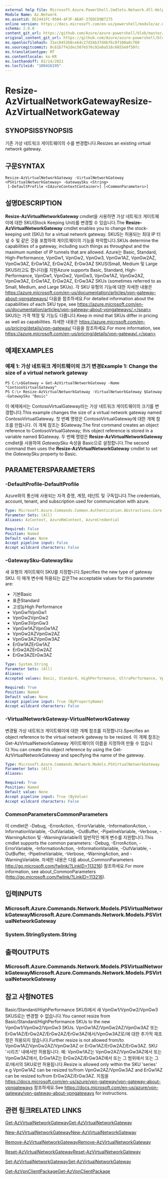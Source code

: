 ```yaml
---
external help file: Microsoft.Azure.PowerShell.Cmdlets.Network.dll-Help.xml
Module Name: Az.Network
ms.assetid: DE2441FC-9504-4F3F-AEAF-37EDCD9B7275
online version: https://docs.microsoft.com/en-us/powershell/module/az.network/resize-azvirtualnetworkgateway
schema: 2.0.0
content_git_url: https://github.com/Azure/azure-powershell/blob/master/src/Network/Network/help/Resize-AzVirtualNetworkGateway.md
original_content_git_url: https://github.com/Azure/azure-powershell/blob/master/src/Network/Network/help/Resize-AzVirtualNetworkGateway.md
ms.openlocfilehash: 31ec0453b0ce64c27d1bb37d4bf6c0f100a8c760
ms.sourcegitcommit: 0c61b7f42dec507e576c92e0a516c6655e9f50fc
ms.translationtype: MT
ms.contentlocale: ko-KR
ms.lasthandoff: 02/14/2021
ms.locfileid: "100416195"
---
```

# <span data-ttu-id="9abc3-101">Resize-AzVirtualNetworkGateway</span><span class="sxs-lookup"><span data-stu-id="9abc3-101">Resize-AzVirtualNetworkGateway</span></span>

## <span data-ttu-id="9abc3-102">SYNOPSIS</span><span class="sxs-lookup"><span data-stu-id="9abc3-102">SYNOPSIS</span></span>
<span data-ttu-id="9abc3-103">기존 가상 네트워크 게이트웨이의 수를 변경합니다.</span><span class="sxs-lookup"><span data-stu-id="9abc3-103">Resizes an existing virtual network gateway.</span></span>

## <span data-ttu-id="9abc3-104">구문</span><span class="sxs-lookup"><span data-stu-id="9abc3-104">SYNTAX</span></span>

```
Resize-AzVirtualNetworkGateway -VirtualNetworkGateway <PSVirtualNetworkGateway> -GatewaySku <String>
 [-DefaultProfile <IAzureContextContainer>] [<CommonParameters>]
```

## <span data-ttu-id="9abc3-105">설명</span><span class="sxs-lookup"><span data-stu-id="9abc3-105">DESCRIPTION</span></span>
<span data-ttu-id="9abc3-106">**Resize-AzVirtualNetworkGateway** cmdlet을 사용하면 가상 네트워크 게이트웨이에 대한 SKU(Stock Keeping Unit)를 변경할 수 있습니다.</span><span class="sxs-lookup"><span data-stu-id="9abc3-106">The **Resize-AzVirtualNetworkGateway** cmdlet enables you to change the stock-keeping unit (SKU) for a virtual network gateway.</span></span>
<span data-ttu-id="9abc3-107">SKUS는 허용되는 최대 IP 터널 수 및 같은 것을 포함하여 게이트웨이의 기능을 파악합니다.</span><span class="sxs-lookup"><span data-stu-id="9abc3-107">SKUs determine the capabilities of a gateway, including such things as throughput and the maximum number of IP tunnels that are allowed.</span></span>
<span data-ttu-id="9abc3-108">Azure는 Basic, Standard, High-Performance, VpnGw1, VpnGw2, VpnGw3, VpnGw1AZ, VpnGw2AZ, VpnGw3AZ, ErGw1AZ, ErGw2AZ, ErGw3AZ SKUS(Small, Medium 및 Large SKUS라고도 합니다)를 지원</span><span class="sxs-lookup"><span data-stu-id="9abc3-108">Azure supports Basic, Standard, High-Performance, VpnGw1, VpnGw2, VpnGw3, VpnGw1AZ, VpnGw2AZ, VpnGw3AZ, ErGw1AZ, ErGw2AZ, ErGw3AZ SKUs (sometimes referred to as Small, Medium, and Large SKUs).</span></span>
<span data-ttu-id="9abc3-109">각 SKU 유형의 기능에 대한 자세한 내용은 https://azure.microsoft.com/en-us/documentation/articles/vpn-gateway-about-vpngateways/ 다음을 참조하세요.</span><span class="sxs-lookup"><span data-stu-id="9abc3-109">For detailed information about the capabilities of each SKU type, see https://azure.microsoft.com/en-us/documentation/articles/vpn-gateway-about-vpngateways/.</span></span>
<span data-ttu-id="9abc3-110">SKUS는 가격 책정 및 기능도 다릅니다.</span><span class="sxs-lookup"><span data-stu-id="9abc3-110">Keep in mind that SKUs differ in pricing as well as capabilities.</span></span>
<span data-ttu-id="9abc3-111">자세한 내용은 https://azure.microsoft.com/en-us/pricing/details/vpn-gateway/ 다음을 참조하세요.</span><span class="sxs-lookup"><span data-stu-id="9abc3-111">For more information, see https://azure.microsoft.com/en-us/pricing/details/vpn-gateway/.</span></span>

## <span data-ttu-id="9abc3-112">예제</span><span class="sxs-lookup"><span data-stu-id="9abc3-112">EXAMPLES</span></span>

### <span data-ttu-id="9abc3-113">예제 1: 가상 네트워크 게이트웨이의 크기 변경</span><span class="sxs-lookup"><span data-stu-id="9abc3-113">Example 1: Change the size of a virtual network gateway</span></span>
```
PS C:\>$Gateway = Get-AzVirtualNetworkGateway -Name "ContosoVirtualGateway"
PS C:\> Resize-AzVirtualNetworkGateway -VirtualNetworkGateway $Gateway -GatewaySku "Basic"
```

<span data-ttu-id="9abc3-114">이 예제에서는 ContosoVirtualGateway라는 가상 네트워크 게이트웨이의 크기를 변경합니다.</span><span class="sxs-lookup"><span data-stu-id="9abc3-114">This example changes the size of a virtual network gateway named ContosoVirtualGateway.</span></span>
<span data-ttu-id="9abc3-115">첫 번째 명령은 ContosoVirtualGateway에 대한 개체 참조를 만듭니다. 이 개체 참조는 $Gateway.</span><span class="sxs-lookup"><span data-stu-id="9abc3-115">The first command creates an object reference to ContosoVirtualGateway; this object reference is stored in a variable named $Gateway.</span></span>
<span data-ttu-id="9abc3-116">두 번째 명령은 **Resize-AzVirtualNetworkGateway** cmdlet을 사용하여 *GatewaySku* 속성을 Basic으로 설정합니다.</span><span class="sxs-lookup"><span data-stu-id="9abc3-116">The second command then uses the **Resize-AzVirtualNetworkGateway** cmdlet to set the *GatewaySku* property to Basic.</span></span>

## <span data-ttu-id="9abc3-117">PARAMETERS</span><span class="sxs-lookup"><span data-stu-id="9abc3-117">PARAMETERS</span></span>

### <span data-ttu-id="9abc3-118">-DefaultProfile</span><span class="sxs-lookup"><span data-stu-id="9abc3-118">-DefaultProfile</span></span>
<span data-ttu-id="9abc3-119">Azure와의 통신에 사용되는 자격 증명, 계정, 테넌트 및 구독입니다.</span><span class="sxs-lookup"><span data-stu-id="9abc3-119">The credentials, account, tenant, and subscription used for communication with azure.</span></span>

```yaml
Type: Microsoft.Azure.Commands.Common.Authentication.Abstractions.Core.IAzureContextContainer
Parameter Sets: (All)
Aliases: AzContext, AzureRmContext, AzureCredential

Required: False
Position: Named
Default value: None
Accept pipeline input: False
Accept wildcard characters: False
```

### <span data-ttu-id="9abc3-120">-GatewaySku</span><span class="sxs-lookup"><span data-stu-id="9abc3-120">-GatewaySku</span></span>
<span data-ttu-id="9abc3-121">새 유형의 게이트웨이 SKU를 지정합니다.</span><span class="sxs-lookup"><span data-stu-id="9abc3-121">Specifies the new type of gateway SKU.</span></span>
<span data-ttu-id="9abc3-122">이 매개 변수에 허용되는 값은</span><span class="sxs-lookup"><span data-stu-id="9abc3-122">The acceptable values for this parameter are:</span></span>
- <span data-ttu-id="9abc3-123">기본</span><span class="sxs-lookup"><span data-stu-id="9abc3-123">Basic</span></span>
- <span data-ttu-id="9abc3-124">표준</span><span class="sxs-lookup"><span data-stu-id="9abc3-124">Standard</span></span>
- <span data-ttu-id="9abc3-125">고성능</span><span class="sxs-lookup"><span data-stu-id="9abc3-125">High Performance</span></span>
- <span data-ttu-id="9abc3-126">VpnGw1</span><span class="sxs-lookup"><span data-stu-id="9abc3-126">VpnGw1</span></span>
- <span data-ttu-id="9abc3-127">VpnGw2</span><span class="sxs-lookup"><span data-stu-id="9abc3-127">VpnGw2</span></span>
- <span data-ttu-id="9abc3-128">VpnGw3</span><span class="sxs-lookup"><span data-stu-id="9abc3-128">VpnGw3</span></span>
- <span data-ttu-id="9abc3-129">VpnGw1AZ</span><span class="sxs-lookup"><span data-stu-id="9abc3-129">VpnGw1AZ</span></span> 
- <span data-ttu-id="9abc3-130">VpnGw2AZ</span><span class="sxs-lookup"><span data-stu-id="9abc3-130">VpnGw2AZ</span></span> 
- <span data-ttu-id="9abc3-131">VpnGw3AZ</span><span class="sxs-lookup"><span data-stu-id="9abc3-131">VpnGw3AZ</span></span> 
- <span data-ttu-id="9abc3-132">ErGw1AZ</span><span class="sxs-lookup"><span data-stu-id="9abc3-132">ErGw1AZ</span></span> 
- <span data-ttu-id="9abc3-133">ErGw2AZ</span><span class="sxs-lookup"><span data-stu-id="9abc3-133">ErGw2AZ</span></span> 
- <span data-ttu-id="9abc3-134">ErGw3AZ</span><span class="sxs-lookup"><span data-stu-id="9abc3-134">ErGw3AZ</span></span> 

```yaml
Type: System.String
Parameter Sets: (All)
Aliases:
Accepted values: Basic, Standard, HighPerformance, UltraPerformance, VpnGw1, VpnGw2, VpnGw3, VpnGw1AZ, VpnGw2AZ, VpnGw3AZ, ErGw1AZ, ErGw2AZ, ErGw3AZ

Required: True
Position: Named
Default value: None
Accept pipeline input: True (ByPropertyName)
Accept wildcard characters: False
```

### <span data-ttu-id="9abc3-135">-VirtualNetworkGateway</span><span class="sxs-lookup"><span data-stu-id="9abc3-135">-VirtualNetworkGateway</span></span>
<span data-ttu-id="9abc3-136">변경될 가상 네트워크 게이트웨이에 대한 개체 참조를 지정합니다.</span><span class="sxs-lookup"><span data-stu-id="9abc3-136">Specifies an object reference to the virtual network gateway to be resized.</span></span>
<span data-ttu-id="9abc3-137">이 개체 참조는 Get-AzVirtualNetworkGateway 게이트웨이의 이름을 지정하여 만들 수 있습니다.</span><span class="sxs-lookup"><span data-stu-id="9abc3-137">You can create this object reference by using the Get-AzVirtualNetworkGateway and specifying the name of the gateway.</span></span>

```yaml
Type: Microsoft.Azure.Commands.Network.Models.PSVirtualNetworkGateway
Parameter Sets: (All)
Aliases:

Required: True
Position: Named
Default value: None
Accept pipeline input: True (ByValue)
Accept wildcard characters: False
```

### <span data-ttu-id="9abc3-138">CommonParameters</span><span class="sxs-lookup"><span data-stu-id="9abc3-138">CommonParameters</span></span>
<span data-ttu-id="9abc3-139">이 cmdlet은 -Debug, -ErrorAction, -ErrorVariable, -InformationAction, -InformationVariable, -OutVariable, -OutBuffer, -PipelineVariable, -Verbose, -WarningAction 및 -WarningVariable의 일반적인 매개 변수를 지원합니다.</span><span class="sxs-lookup"><span data-stu-id="9abc3-139">This cmdlet supports the common parameters: -Debug, -ErrorAction, -ErrorVariable, -InformationAction, -InformationVariable, -OutVariable, -OutBuffer, -PipelineVariable, -Verbose, -WarningAction, and -WarningVariable.</span></span> <span data-ttu-id="9abc3-140">자세한 내용은 다음 about_CommonParameters http://go.microsoft.com/fwlink/?LinkID=113216) 참조하세요.</span><span class="sxs-lookup"><span data-stu-id="9abc3-140">For more information, see about_CommonParameters (http://go.microsoft.com/fwlink/?LinkID=113216).</span></span>

## <span data-ttu-id="9abc3-141">입력</span><span class="sxs-lookup"><span data-stu-id="9abc3-141">INPUTS</span></span>

### <span data-ttu-id="9abc3-142">Microsoft.Azure.Commands.Network.Models.PSVirtualNetworkGateway</span><span class="sxs-lookup"><span data-stu-id="9abc3-142">Microsoft.Azure.Commands.Network.Models.PSVirtualNetworkGateway</span></span>

### <span data-ttu-id="9abc3-143">System.String</span><span class="sxs-lookup"><span data-stu-id="9abc3-143">System.String</span></span>

## <span data-ttu-id="9abc3-144">출력</span><span class="sxs-lookup"><span data-stu-id="9abc3-144">OUTPUTS</span></span>

### <span data-ttu-id="9abc3-145">Microsoft.Azure.Commands.Network.Models.PSVirtualNetworkGateway</span><span class="sxs-lookup"><span data-stu-id="9abc3-145">Microsoft.Azure.Commands.Network.Models.PSVirtualNetworkGateway</span></span>

## <span data-ttu-id="9abc3-146">참고 사항</span><span class="sxs-lookup"><span data-stu-id="9abc3-146">NOTES</span></span>
<span data-ttu-id="9abc3-147">Basic/Standard/HighPerformance SKUS에서 새 VpnGw1/VpnGw2/VpnGw3 SKUS로는 변경할 수 없습니다.</span><span class="sxs-lookup"><span data-stu-id="9abc3-147">You cannot resize from Basic/Standard/HighPerformance SKUs to the new VpnGw1/VpnGw2/VpnGw3 SKUs.</span></span> <span data-ttu-id="9abc3-148">VpnGw1AZ/VpnGw2AZ/VpnGw3AZ 또는 ErGw1AZ/ErGw2AZ/ErGw2AZ/ErGw3AZ에서/VpnGw3AZ로/에 대한 추가적 재조정은 허용되지 않습니다.</span><span class="sxs-lookup"><span data-stu-id="9abc3-148">Further resize is not allowed from/to VpnGw1AZ/VpnGw2AZ/VpnGw3AZ or ErGw1AZ/ErGw2AZ/ErGw3AZ.</span></span> <span data-ttu-id="9abc3-149">SKU '시리즈' 내에서만 허용됩니다. 예: VpnGw1AZ는 VpnGw2AZ/VpnGw3AZ에서 또는 VpnGw3AZ에서, ErGw1AZ는 ErGw2AZ/ErGw3AZ에서 또는 그 범위에서 또는 그로/에서의 SKU로만 허용됩니다.</span><span class="sxs-lookup"><span data-stu-id="9abc3-149">Resize is allowed only within the SKU 'series' e.g VpnGw1AZ can be resized to/from VpnGw2AZ/VpnGw3AZ and ErGw1AZ can be resized to/from ErGw2AZ/ErGw3AZ.</span></span> <span data-ttu-id="9abc3-150">지침을 https://docs.microsoft.com/en-us/azure/vpn-gateway/vpn-gateway-about-vpngateways 참조하세요.</span><span class="sxs-lookup"><span data-stu-id="9abc3-150">See https://docs.microsoft.com/en-us/azure/vpn-gateway/vpn-gateway-about-vpngateways for instructions.</span></span>

## <span data-ttu-id="9abc3-151">관련 링크</span><span class="sxs-lookup"><span data-stu-id="9abc3-151">RELATED LINKS</span></span>

[<span data-ttu-id="9abc3-152">Get-AzVirtualNetworkGateway</span><span class="sxs-lookup"><span data-stu-id="9abc3-152">Get-AzVirtualNetworkGateway</span></span>](./Get-AzVirtualNetworkGateway.md)

[<span data-ttu-id="9abc3-153">New-AzVirtualNetworkGateway</span><span class="sxs-lookup"><span data-stu-id="9abc3-153">New-AzVirtualNetworkGateway</span></span>](./New-AzVirtualNetworkGateway.md)

[<span data-ttu-id="9abc3-154">Remove-AzVirtualNetworkGateway</span><span class="sxs-lookup"><span data-stu-id="9abc3-154">Remove-AzVirtualNetworkGateway</span></span>](./Remove-AzVirtualNetworkGateway.md)

[<span data-ttu-id="9abc3-155">Reset-AzVirtualNetworkGateway</span><span class="sxs-lookup"><span data-stu-id="9abc3-155">Reset-AzVirtualNetworkGateway</span></span>](./Reset-AzVirtualNetworkGateway.md)

[<span data-ttu-id="9abc3-156">Set-AzVirtualNetworkGateway</span><span class="sxs-lookup"><span data-stu-id="9abc3-156">Set-AzVirtualNetworkGateway</span></span>](./Set-AzVirtualNetworkGateway.md)

[<span data-ttu-id="9abc3-157">Get-AzVpnClientPackage</span><span class="sxs-lookup"><span data-stu-id="9abc3-157">Get-AzVpnClientPackage</span></span>](./Get-AzVpnClientPackage.md)

